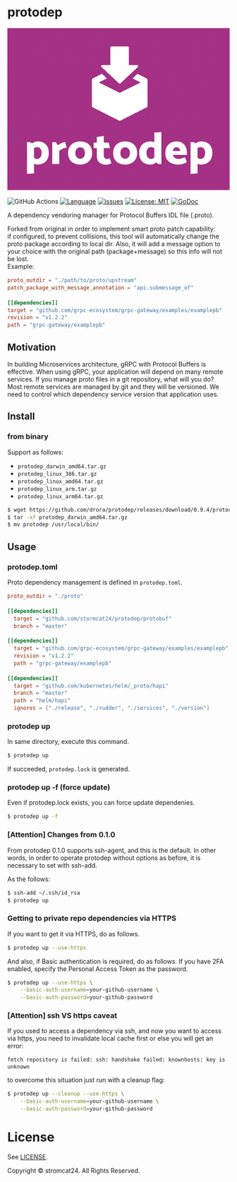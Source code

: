 protodep
=======

![logo](./logo/web.png)


![GitHub Actions](https://github.com/stormcat24/protodep/actions/workflows/go.yml/badge.svg)
[![Language](https://img.shields.io/badge/language-go-brightgreen.svg?style=flat)](https://golang.org/)
[![issues](https://img.shields.io/github/issues/stormcat24/protodep.svg?style=flat)](https://github.com/stormcat24/protodep/issues?state=open)
[![License: MIT](https://img.shields.io/badge/license-MIT-orange.svg)](LICENSE)
[![GoDoc](https://godoc.org/github.com/stormcat24/protodep?status.png)](https://godoc.org/github.com/stormcat24/protodep)

A dependency vendoring manager for Protocol Buffers IDL file (.proto).

Forked from original in order to implement smart proto patch capability:  
if configured, to prevent collisions, this tool will automatically change the proto package according to local dir.
Also, it will add a message option to your choice with the original path (package+message) so this info will not be lost.  
Example:
```toml
proto_outdir = "./path/to/proto/upstream"
patch_package_with_message_annotation = "api.submessage_of"

[[dependencies]]
target = "github.com/grpc-ecosystem/grpc-gateway/examples/examplepb"
revision = "v1.2.2"
path = "grpc-gateway/examplepb"
```


## Motivation

In building Microservices architecture, gRPC with Protocol Buffers is effective. When using gRPC, your application will depend on many remote services.
If you manage proto files in a git repository, what will you do? Most remote services are managed by git and they will be versioned. We need to control which dependency service version that application uses.


## Install

### from binary

Support as follows:

* `protodep_darwin_amd64.tar.gz`
* `protodep_linux_386.tar.gz`
* `protodep_linux_amd64.tar.gz`
* `protodep_linux_arm.tar.gz`
* `protodep_linux_arm64.tar.gz`

```bash
$ wget https://github.com/drora/protodep/releases/download/0.9.4/protodep_darwin_amd64.tar.gz
$ tar -xf protodep_darwin_amd64.tar.gz
$ mv protodep /usr/local/bin/
```

## Usage

### protodep.toml

Proto dependency management is defined in `protodep.toml`.

```toml
proto_outdir = "./proto"

[[dependencies]]
  target = "github.com/stormcat24/protodep/protobuf"
  branch = "master"

[[dependencies]]
  target = "github.com/grpc-ecosystem/grpc-gateway/examples/examplepb"
  revision = "v1.2.2"
  path = "grpc-gateway/examplepb"

[[dependencies]]
  target = "github.com/kubernetes/helm/_proto/hapi"
  branch = "master"
  path = "helm/hapi"
  ignores = ["./release", "./rudder", "./services", "./version"]
```

### protodep up

In same directory, execute this command.

```bash
$ protodep up
```

If succeeded, `protodep.lock` is generated.

### protodep up -f (force update)

Even if protodep.lock exists, you can force update dependenies.

```bash
$ protodep up -f
```

### [Attention] Changes from 0.1.0

From protodep 0.1.0 supports ssh-agent, and this is the default.
In other words, in order to operate protodep without options as before, it is necessary to set with ssh-add.

As the follows:

```bash
$ ssh-add ~/.ssh/id_rsa
$ protodep up
```

### Getting to private repo dependencies via HTTPS

If you want to get it via HTTPS, do as follows.

```bash
$ protodep up --use-https
```

And also, if Basic authentication is required, do as follows.
If you have 2FA enabled, specify the Personal Access Token as the password. 

```bash
$ protodep up --use-https \
    --basic-auth-username=your-github-username \
    --basic-auth-password=your-github-password
```

### [Attention] ssh VS https caveat

If you used to access a dependency via ssh, and now you want to access via https,
you need to invalidate local cache first or else you will get an error:
```shell
fetch repository is failed: ssh: handshake failed: knownhosts: key is unknown
```
to overcome this situation just run with a cleanup flag:
```bash
$ protodep up --cleanup --use-https \
    --basic-auth-username=your-github-username \
    --basic-auth-password=your-github-password
```

License
===
See [LICENSE](LICENSE).

Copyright © stromcat24. All Rights Reserved.
